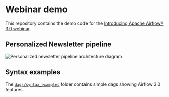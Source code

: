 # Webinar demo

This repository contains the demo code for the [Introducing Apache Airflow® 3.0 webinar](https://www.astronomer.io/events/webinars/introducing-apache-airflow-3-0-video/). 


## Personalized Newsletter pipeline

![Personalized newsletter pipeline architecture diagram](/src/personalized_newsletter/architecture_diagram.png)

## Syntax examples

The [`dags/syntax_examples`](dags/syntax_examples) folder contains simple dags showing Airflow 3.0 features. 